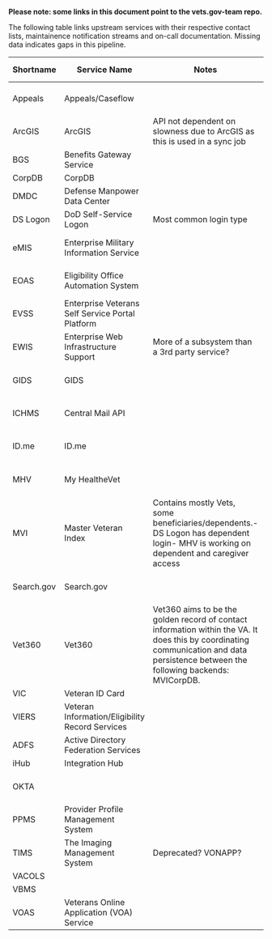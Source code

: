 __Please note: some links in this document point to the vets.gov-team repo.__

The following table links upstream services with their respective contact lists, maintainence notification streams and on-call documentation. Missing data indicates gaps in this pipeline.

| Shortname  	| Service Name                                     	| Notes                                                                                                                                                                                	| Outage/Maintenance                                                                                                                                                                                                       	| Mailing Lists         	| Contacts                                                                                                                                                                     	| On BSR?                         	| Breakers?                       	| Monitoring                                                                                                	| Alerting 	| VFT Docs                                                                                                                                                   	| Devops Docs                                                                                                                                                             	| Products                                                       	| Child Dependencies 	|
|------------	|--------------------------------------------------	|--------------------------------------------------------------------------------------------------------------------------------------------------------------------------------------	|--------------------------------------------------------------------------------------------------------------------------------------------------------------------------------------------------------------------------	|-----------------------	|------------------------------------------------------------------------------------------------------------------------------------------------------------------------------	|---------------------------------	|---------------------------------	|-----------------------------------------------------------------------------------------------------------	|----------	|------------------------------------------------------------------------------------------------------------------------------------------------------------	|-------------------------------------------------------------------------------------------------------------------------------------------------------------------------	|----------------------------------------------------------------	|--------------------	|
| Appeals    	| Appeals/Caseflow                                 	|                                                                                                                                                                                      	| [:link:](https://monitor.cf.ds.va.gov/)                                                                                                                                                                                  	|                       	|                                                                                                                                                                              	| :heavy_check_mark: `2019-07-23` 	| :heavy_check_mark: `2019-07-23` 	| [:link:](http://grafana.vfs.va.gov/dashboard/db/backend-service-report?orgId=1&var-service=AppealsStatus) 	|          	|                                                                                                                                                            	| [:link:](https://github.com/department-of-veterans-affairs/devops/blob/master/docs/External%20Service%20Integrations/Appeals.md#key-contacts)                           	| Appeals Status,Claims Status                                   	| BGS,VACOLS         	|
| ArcGIS     	| ArcGIS                                           	| API not dependent on slowness due to ArcGIS as this is used in a sync job                                                                                                            	| [:link:](https://github.com/department-of-veterans-affairs/devops/blob/master/docs/External%20Service%20Integrations/ArcGIS.com.md#outage-status-and-maintenance-windows)                                                	|                       	| [:link:](https://github.com/department-of-veterans-affairs/devops/blob/master/docs/External%20Service%20Integrations/ArcGIS.com.md#contacts)                                 	|                                 	|                                 	|                                                                                                           	|          	|                                                                                                                                                            	| [:link:](https://github.com/department-of-veterans-affairs/devops/blob/master/docs/External%20Service%20Integrations/ArcGIS.com.md)                                     	| Facility Locator                                               	|                    	|
| BGS        	| Benefits Gateway Service                         	|                                                                                                                                                                                      	|                                                                                                                                                                                                                          	|                       	|                                                                                                                                                                              	|                                 	|                                 	|                                                                                                           	|          	| [:link:](https://github.com/department-of-veterans-affairs/vets.gov-team/tree/master/Practice%20Areas/Engineering/Data#viers)                              	|                                                                                                                                                                         	| Letters,Claims Status                                          	|                    	|
| CorpDB     	| CorpDB                                           	|                                                                                                                                                                                      	|                                                                                                                                                                                                                          	|                       	|                                                                                                                                                                              	|                                 	|                                 	|                                                                                                           	|          	|                                                                                                                                                            	|                                                                                                                                                                         	|                                                                	|                    	|
| DMDC       	| Defense Manpower Data Center                     	|                                                                                                                                                                                      	|                                                                                                                                                                                                                          	|                       	|                                                                                                                                                                              	|                                 	|                                 	|                                                                                                           	|          	|                                                                                                                                                            	|                                                                                                                                                                         	|                                                                	|                    	|
| DS Logon   	| DoD Self-Service Logon                           	| Most common login type                                                                                                                                                               	|                                                                                                                                                                                                                          	|                       	|                                                                                                                                                                              	|                                 	|                                 	|                                                                                                           	|          	|                                                                                                                                                            	| [:link:](https://github.com/department-of-veterans-affairs/devops/blob/master/docs/External%20Service%20Integrations/DS_logon.md#outage-status-and-maintenance-windows) 	|                                                                	| DMDC               	|
| eMIS       	| Enterprise Military Information Service          	|                                                                                                                                                                                      	|                                                                                                                                                                                                                          	|                       	|                                                                                                                                                                              	| :heavy_check_mark: `2019-07-23` 	| :heavy_check_mark: `2019-07-23` 	|                                                                                                           	|          	| [:link:](https://github.com/department-of-veterans-affairs/vets.gov-team/tree/master/Practice%20Areas/Engineering/Data#emis)                               	|                                                                                                                                                                         	| Veterans ID Card,User Profile,Login                            	|                    	|
| EOAS       	| Eligibility Office Automation System             	|                                                                                                                                                                                      	|                                                                                                                                                                                                                          	|                       	| [:link:](https://github.com/department-of-veterans-affairs/devops/blob/kfrz-patch-1/docs/External%20Service%20Integrations/Pre-Needs%20Burial.md#key-contacts)               	| :heavy_check_mark: `2019-07-23` 	| :heavy_check_mark: `2019-07-23` 	|                                                                                                           	|          	| [:link:](https://github.com/department-of-veterans-affairs/vets.gov-team/tree/master/Practice%20Areas/Engineering/Data#eoas)                               	| [:link:](https://github.com/department-of-veterans-affairs/devops/blob/kfrz-patch-1/docs/External%20Service%20Integrations/Pre-Needs%20Burial.md#key-contacts)          	| Pre-Needs Burial                                               	|                    	|
| EVSS       	| Enterprise Veterans Self Service Portal Platform 	|                                                                                                                                                                                      	| [:link:](https://github.com/department-of-veterans-affairs/devops/blob/master/docs/External%20Service%20Integrations/Enterprise%20Veteran%20Self%20Service%20Portal%20Platform.md#outage-status-and-maintenance-windows) 	|                       	|                                                                                                                                                                              	| :heavy_check_mark: `2019-07-23` 	| :heavy_check_mark: `2019-07-23` 	| [:link:](http://grafana.vfs.va.gov/dashboard/db/evss?orgId=1)                                             	|          	| [:link:](https://github.com/department-of-veterans-affairs/vets.gov-team/tree/master/Practice%20Areas/Engineering/Data#evss)                               	|                                                                                                                                                                         	| Claims Status,Appeals Status,Letters,Forms                     	|                    	|
| EWIS       	| Enterprise Web Infrastructure Support            	| More of a subsystem than a 3rd party service?                                                                                                                                        	|                                                                                                                                                                                                                          	|                       	| [:link:](https://github.com/department-of-veterans-affairs/devops/blob/master/docs/External%20Service%20Integrations/EWIS.md#key-contacts)                                   	|                                 	|                                 	| [:link:](http://grafana.vfs.va.gov/dashboard/db/vaec-connectivity?orgId=1)                                	|          	| [:link:](https://github.com/department-of-veterans-affairs/vets.gov-team/tree/master/Practice%20Areas/Engineering/Data#ewis)                               	| [:link:](https://github.com/department-of-veterans-affairs/devops/blob/master/docs/External%20Service%20Integrations/EWIS.md)                                           	| Teamsite                                                       	|                    	|
| GIDS       	| GIDS                                             	|                                                                                                                                                                                      	|                                                                                                                                                                                                                          	|                       	|                                                                                                                                                                              	| :heavy_check_mark: `2019-07-23` 	| :heavy_check_mark: `2019-07-23` 	|                                                                                                           	|          	|                                                                                                                                                            	|                                                                                                                                                                         	| GI Bill Comparison Tool                                        	|                    	|
| ICHMS      	| Central Mail API                                 	|                                                                                                                                                                                      	|                                                                                                                                                                                                                          	|                       	|                                                                                                                                                                              	| :heavy_check_mark: `2019-07-23` 	| :heavy_check_mark: `2019-07-23` 	| [:link:](http://grafana.vfs.va.gov/dashboard/db/backend-service-report?orgId=1&var-service=CentralMail)   	|          	| [:link:](https://github.com/department-of-veterans-affairs/vets.gov-team/tree/master/Practice%20Areas/Engineering/Data#central-mail-api)                   	| [:link:](https://github.com/department-of-veterans-affairs/devops/blob/master/docs/External%20Service%20Integrations/Central%20Mail%20API%20-%20ICMHS.md)               	| Forms                                                          	|                    	|
| ID.me      	| ID.me                                            	|                                                                                                                                                                                      	| [:link:](https://github.com/department-of-veterans-affairs/devops/blob/master/docs/External%20Service%20Integrations/ID.me.md#outage-status-and-maintenance-windows)                                                     	|                       	| [:link:](https://github.com/department-of-veterans-affairs/devops/blob/master/docs/External%20Service%20Integrations/ID.me.md#contacts)                                      	|                                 	|                                 	|                                                                                                           	|          	|                                                                                                                                                            	| [:link:](https://github.com/department-of-veterans-affairs/devops/blob/master/docs/External%20Service%20Integrations/ID.me.md)                                          	| DS Logon Sign In,ID.me Sign In,User Profile                    	|                    	|
| MHV        	| My HealtheVet                                    	|                                                                                                                                                                                      	| [:link:](https://github.com/department-of-veterans-affairs/devops/blob/master/docs/External%20Service%20Integrations/My%20Healthe%20Vet.md#maintenance-windows)                                                          	|                       	| [:link:](https://github.com/department-of-veterans-affairs/devops/blob/master/docs/External%20Service%20Integrations/My%20Healthe%20Vet.md#key-contacts)                     	| :heavy_check_mark: `2019-07-23` 	| :heavy_check_mark: `2019-07-23` 	| [:link:](http://grafana.vfs.va.gov/dashboard/db/external-service-status?from=now-6h&to=now)               	|          	| [:link:](https://github.com/department-of-veterans-affairs/vets.gov-team/tree/master/Practice%20Areas/Engineering/Data#mhv-api-gateway)                    	| [:link:](https://github.com/department-of-veterans-affairs/devops/blob/master/docs/External%20Service%20Integrations/My%20Healthe%20Vet.md)                             	| Letters,MHV Sign In,Prescriptions,Secure Messaging,Blue Button 	|                    	|
| MVI        	| Master Veteran Index                             	| Contains mostly Vets, some beneficiaries/dependents.- DS Logon has dependent login- MHV is working on dependent and caregiver access                                                 	| [:link:](https://github.com/department-of-veterans-affairs/devops/blob/master/docs/External%20Service%20Integrations/Master%20Veterans%20Index.md#scheduled-down-times)                                                  	|                       	| [:link:](https://github.com/department-of-veterans-affairs/devops/blob/master/docs/External%20Service%20Integrations/Master%20Veterans%20Index.md#contacts)                  	| :heavy_check_mark: `2019-07-23` 	| :heavy_check_mark: `2019-07-23` 	| [:link:](http://grafana.vfs.va.gov/dashboard/db/mvi?orgId=1&from=now-12h&to=now)                          	|          	| [:link:](https://github.com/department-of-veterans-affairs/vets.gov-team/tree/master/Practice%20Areas/Engineering/Data#mvi)                                	| [:link:](https://github.com/department-of-veterans-affairs/devops/blob/master/docs/External%20Service%20Integrations/Master%20Veterans%20Index.md)                      	|                                                                	|                    	|
| Search.gov 	| Search.gov                                       	|                                                                                                                                                                                      	| [:link:](https://github.com/department-of-veterans-affairs/devops/blob/master/docs/External%20Service%20Integrations/Search.gov.md#status-page)                                                                          	|                       	| [:link:](https://github.com/department-of-veterans-affairs/devops/blob/master/docs/External%20Service%20Integrations/Search.gov.md#contacts)                                 	| :heavy_check_mark: `2019-07-23` 	| :heavy_check_mark: `2019-07-23` 	| [:link:](http://grafana.vfs.va.gov/dashboard/db/search-gov?orgId=1)                                       	|          	| [:link:](https://github.com/department-of-veterans-affairs/vets.gov-team/tree/master/Practice%20Areas/Engineering/Data#searchgov)                          	| [:link:](https://github.com/department-of-veterans-affairs/devops/blob/master/docs/External%20Service%20Integrations/Search.gov.md)                                     	| Search                                                         	|                    	|
| Vet360     	| Vet360                                           	| Vet360 aims to be the golden record of contact information within the VA. It does this by coordinating communication and data persistence between the following backends: MVICorpDB. 	|                                                                                                                                                                                                                          	| VET360PROD, VET360 PM 	| [:link:](https://github.com/department-of-veterans-affairs/devops/blob/kfrz-patch-1/docs/External%20Service%20Integrations/Vet360.md#contacts)                               	| :heavy_check_mark: `2019-07-23` 	| :heavy_check_mark: `2019-07-23` 	| [:link:](http://grafana.vfs.va.gov/dashboard/db/vet360?orgId=1)                                           	|          	| [:link:](https://github.com/department-of-veterans-affairs/vets.gov-team/tree/master/Practice%20Areas/Engineering/Data#vet360)                             	| [:link:](https://github.com/department-of-veterans-affairs/devops/blob/kfrz-patch-1/docs/External%20Service%20Integrations/Vet360.md)                                   	| User Profile,User Model                                        	| MVI,CorpDB         	|
| VIC        	| Veteran ID Card                                  	|                                                                                                                                                                                      	|                                                                                                                                                                                                                          	|                       	|                                                                                                                                                                              	|                                 	|                                 	|                                                                                                           	|          	|                                                                                                                                                            	|                                                                                                                                                                         	|                                                                	|                    	|
| VIERS      	| Veteran Information/Eligibility Record Services  	|                                                                                                                                                                                      	|                                                                                                                                                                                                                          	|                       	|                                                                                                                                                                              	|                                 	|                                 	|                                                                                                           	|          	| [:link:](https://github.com/department-of-veterans-affairs/vets.gov-team/tree/master/Practice%20Areas/Engineering/Data#viers)                              	|                                                                                                                                                                         	| Veterans ID Card,Claims Status                                 	|                    	|
| ADFS       	| Active Directory Federation Services             	|                                                                                                                                                                                      	|                                                                                                                                                                                                                          	|                       	| [:link:](https://github.com/department-of-veterans-affairs/devops/blob/master/docs/External%20Service%20Integrations/Active%20Directory%20Federation%20Services.md#contacts) 	|                                 	|                                 	|                                                                                                           	|          	|                                                                                                                                                            	| [:link:](https://github.com/department-of-veterans-affairs/devops/blob/master/docs/External%20Service%20Integrations/Active%20Directory%20Federation%20Services.md)     	|                                                                	|                    	|
| iHub       	| Integration Hub                                  	|                                                                                                                                                                                      	|                                                                                                                                                                                                                          	|                       	|                                                                                                                                                                              	|                                 	|                                 	|                                                                                                           	|          	| [:link:](https://github.com/department-of-veterans-affairs/vets.gov-team/tree/master/Practice%20Areas/Engineering/Data#ihub)                               	| [:link:](https://github.com/department-of-veterans-affairs/devops/blob/kfrz-patch-1/docs/External%20Service%20Integrations/iHub.md)                                     	|                                                                	|                    	|
| OKTA       	|                                                  	|                                                                                                                                                                                      	|                                                                                                                                                                                                                          	|                       	|                                                                                                                                                                              	| :heavy_check_mark: `2019-07-23` 	| :heavy_check_mark: `2019-07-23` 	|                                                                                                           	|          	|                                                                                                                                                            	|                                                                                                                                                                         	|                                                                	|                    	|
| PPMS       	| Provider Profile Management System               	|                                                                                                                                                                                      	|                                                                                                                                                                                                                          	|                       	|                                                                                                                                                                              	| :heavy_check_mark: `2019-07-23` 	| :heavy_check_mark: `2019-07-23` 	|                                                                                                           	|          	|                                                                                                                                                            	|                                                                                                                                                                         	|                                                                	|                    	|
| TIMS       	| The Imaging Management System                    	| Deprecated? VONAPP?                                                                                                                                                                  	|                                                                                                                                                                                                                          	|                       	|                                                                                                                                                                              	|                                 	|                                 	|                                                                                                           	|          	| [:link:](https://github.com/department-of-veterans-affairs/vets.gov-team/tree/master/Practice%20Areas/Engineering/Data#the-imaging-management-system-tims) 	| [:link:](https://github.com/department-of-veterans-affairs/devops/blob/kfrz-patch-1/docs/External%20Service%20Integrations/The%20Imaging%20Management%20System.md)      	|                                                                	|                    	|
| VACOLS     	|                                                  	|                                                                                                                                                                                      	|                                                                                                                                                                                                                          	|                       	|                                                                                                                                                                              	|                                 	|                                 	|                                                                                                           	|          	|                                                                                                                                                            	|                                                                                                                                                                         	|                                                                	|                    	|
| VBMS       	|                                                  	|                                                                                                                                                                                      	|                                                                                                                                                                                                                          	|                       	|                                                                                                                                                                              	|                                 	|                                 	|                                                                                                           	|          	|                                                                                                                                                            	|                                                                                                                                                                         	|                                                                	|                    	|
| VOAS       	| Veterans Online Application (VOA) Service        	|                                                                                                                                                                                      	|                                                                                                                                                                                                                          	|                       	|                                                                                                                                                                              	| :heavy_check_mark: `2019-07-23` 	| :heavy_check_mark: `2019-07-23` 	|                                                                                                           	|          	|                                                                                                                                                            	|                                                                                                                                                                         	|                                                                	|                    	|
